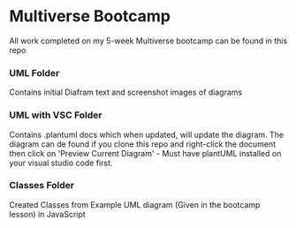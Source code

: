 # Multiverse Bootcamp

All work completed on my 5-week Multiverse bootcamp can be found in this repo

### UML Folder 

Contains initial Diafram text and screenshot images of diagrams

### UML with VSC Folder

Contains .plantuml docs which when updated, will update the diagram.
The diagram can de found if you clone this repo and right-click the document then click on 'Preview Current Diagram' - Must have plantUML installed on your visual studio code first.

### Classes Folder

Created Classes from Example UML diagram (Given in the bootcamp lesson) in JavaScript
